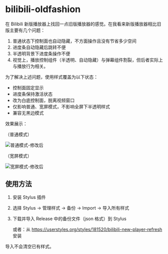 # bilibili-oldfashion

在 Bilibili 新版播放器上找回一点旧版播放器的感觉。在我看来新版播放器相比旧版主要有几个问题：

1. 普通状态下控制面也自动隐藏，不方面操作且没有节省多少空间
2. 进度条自动隐藏后跳转不便
3. 半透明背景下进度条操作不便
4. 视觉上，播放控制组件（半透明、自动隐藏）与弹幕组件割裂，但后者实际上与播放行为相关。

为了解决上述问题，使用样式覆盖为以下状态：

- 控制面固定显示
- 进度条保持激活状态
- 改为白底控制面，脱离视频窗口
- 仅影响普通、宽屏模式，不影响全屏下半透明样式
- 兼容无黑边模式

效果展示：

（普通模式）

![普通模式-修改后](https://s1.ax1x.com/2020/03/25/8xCib4.jpg)

（宽屏模式）

![宽屏模式-修改后](https://s1.ax1x.com/2020/03/25/8x9z80.png)

## 使用方法

1. 安装 Stylus 插件

2. 选择 Stylus -> 管理样式 -> 备份 -> Import -> 导入所有样式

3. 下载并导入 Release 中的备份文件（json 格式）到 Stylus

   或者：从 https://userstyles.org/styles/181520/bilibili-new-player-refresh 安装

导入不会清空已有样式。